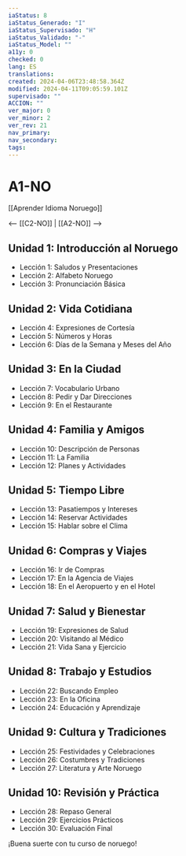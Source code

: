 ```yaml
---
iaStatus: 8
iaStatus_Generado: "I"
iaStatus_Supervisado: "H"
iaStatus_Validado: "-"
iaStatus_Model: ""
a11y: 0
checked: 0
lang: ES
translations: 
created: 2024-04-06T23:48:58.364Z
modified: 2024-04-11T09:05:59.101Z
supervisado: ""
ACCION: ""
ver_major: 0
ver_minor: 2
ver_rev: 21
nav_primary: 
nav_secondary: 
tags:
---
```

# A1-NO

[[Aprender Idioma Noruego]]

<-- [[C2-NO]] | [[A2-NO]] -->

## Unidad 1: Introducción al Noruego
- Lección 1: Saludos y Presentaciones
- Lección 2: Alfabeto Noruego
- Lección 3: Pronunciación Básica

## Unidad 2: Vida Cotidiana
- Lección 4: Expresiones de Cortesía
- Lección 5: Números y Horas
- Lección 6: Días de la Semana y Meses del Año

## Unidad 3: En la Ciudad
- Lección 7: Vocabulario Urbano
- Lección 8: Pedir y Dar Direcciones
- Lección 9: En el Restaurante

## Unidad 4: Familia y Amigos
- Lección 10: Descripción de Personas
- Lección 11: La Familia
- Lección 12: Planes y Actividades

## Unidad 5: Tiempo Libre
- Lección 13: Pasatiempos y Intereses
- Lección 14: Reservar Actividades
- Lección 15: Hablar sobre el Clima

## Unidad 6: Compras y Viajes
- Lección 16: Ir de Compras
- Lección 17: En la Agencia de Viajes
- Lección 18: En el Aeropuerto y en el Hotel

## Unidad 7: Salud y Bienestar
- Lección 19: Expresiones de Salud
- Lección 20: Visitando al Médico
- Lección 21: Vida Sana y Ejercicio

## Unidad 8: Trabajo y Estudios
- Lección 22: Buscando Empleo
- Lección 23: En la Oficina
- Lección 24: Educación y Aprendizaje

## Unidad 9: Cultura y Tradiciones
- Lección 25: Festividades y Celebraciones
- Lección 26: Costumbres y Tradiciones
- Lección 27: Literatura y Arte Noruego

## Unidad 10: Revisión y Práctica
- Lección 28: Repaso General
- Lección 29: Ejercicios Prácticos
- Lección 30: Evaluación Final

¡Buena suerte con tu curso de noruego!
